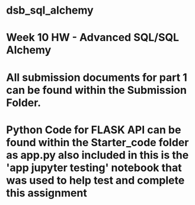 # dsb_sql_alchemy
# Week 10 HW - Advanced SQL/SQL Alchemy
# All submission documents for part 1 can be found within the Submission Folder. 
# Python Code for FLASK API can be found within the Starter_code folder as app.py also included in this is the 'app jupyter testing' notebook that was used to help test and complete this assignment


